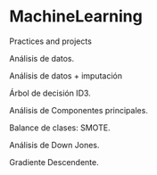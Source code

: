 # MachineLearning

Practices and projects

Análisis de datos.

Análisis de datos + imputación 

Árbol de decisión ID3.

Análisis de Componentes principales.

Balance de clases: SMOTE.

Análisis de Down Jones.

Gradiente Descendente.

